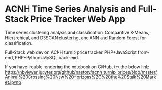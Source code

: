 # ACNH Time Series Analysis and Full-Stack Price Tracker Web App

Time series clustering analysis and classification. Comparitive K-Means, Hierarchical, and DBSCAN clustering, and ANN and Random Forest for classification.

Full-Stack web dev on ACNH turnip price tracker. PHP+JavaScript front-end, PHP+Python+MySQL back-end.

If you have trouble rendering the notebook on GitHub, try the below link:
https://nbviewer.jupyter.org/github/nastory/acnh_turnip_prices/blob/master/Animal%20Crossing%20New%20Horizons%2C%20the%20Stalk%20Market.ipynb
